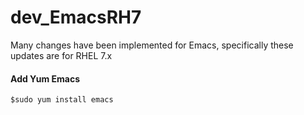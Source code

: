 # dev_EmacsRH7
Many changes have been implemented for Emacs, specifically these updates are for RHEL 7.x

#### Add Yum Emacs

`$sudo yum install emacs`<br/>
